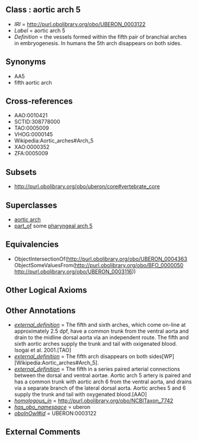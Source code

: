 
## Class : aortic arch 5

 * *IRI* = http://purl.obolibrary.org/obo/UBERON_0003122
 * *Label* = aortic arch 5
 * *Definition* = the vessels formed within the fifth pair of branchial arches in embryogenesis. In humans the 5th arch disappears on both sides.

## Synonyms

 * AA5
 * fifth aortic arch

## Cross-references

 * AAO:0010421
 * SCTID:308778000
 * TAO:0005009
 * VHOG:0000145
 * Wikipedia:Aortic_arches#Arch_5
 * XAO:0000352
 * ZFA:0005009

## Subsets

 * http://purl.obolibrary.org/obo/uberon/core#vertebrate_core

## Superclasses

 * [aortic arch](../../UBERON/63/UBERON_0004363.md)
 * [part_of](../../BFO/50/BFO_0000050.md) some [pharyngeal arch 5](../../UBERON/16/UBERON_0003116.md)

## Equivalencies

 * ObjectIntersectionOf(<http://purl.obolibrary.org/obo/UBERON_0004363> ObjectSomeValuesFrom(<http://purl.obolibrary.org/obo/BFO_0000050> <http://purl.obolibrary.org/obo/UBERON_0003116>))

## Other Logical Axioms


## Other Annotations

 * *[external_definition](../../UBPROP/01/UBPROP_0000001.md)* = The fifth and sixth arches, which come on-line at approximately 2.5 dpf, have a common trunk from the ventral aorta and drain to the midline dorsal aorta via an independent route.   The fifth and sixth aortic arches supply the trunk and tail with oxigenated blood. Isogai et al. 2001.[TAO]
 * *[external_definition](../../UBPROP/01/UBPROP_0000001.md)* = The fifth arch disappears on both sides[WP][Wikipedia:Aortic_arches#Arch_5].
 * *[external_definition](../../UBPROP/01/UBPROP_0000001.md)* = The fifth in a series paired arterial connections between the dorsal and ventral aortae. Aortic arch 5 artery is paired and has a common trunk with aortic arch 6 from the ventral aorta, and drains via a separate branch of the lateral dorsal aorta. Aortic arches 5 and 6 supply the trunk and tail with oxygenated blood.[AAO]
 * *[homologous_in](../../core#homologous/in/core#homologous_in.md)* = http://purl.obolibrary.org/obo/NCBITaxon_7742
 * *[has_obo_namespace](../../ce/oboInOwl#hasOBONamespace.md)* = uberon
 * *[oboInOwl#id](../../id/oboInOwl#id.md)* = UBERON:0003122

## External Comments

